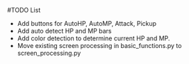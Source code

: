 #TODO List
- Add buttons for AutoHP, AutoMP, Attack, Pickup
- Add auto detect HP and MP bars
- Add color detection to determine current HP and MP.
- Move existing screen processing in basic_functions.py to screen_processing.py
